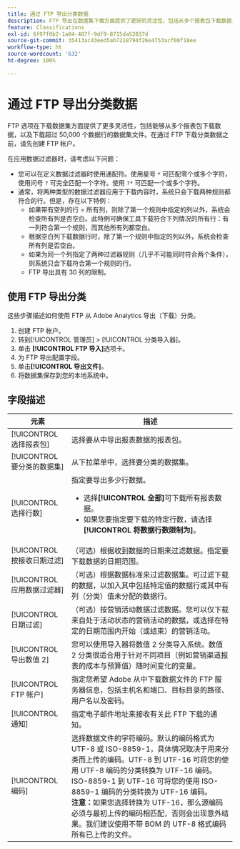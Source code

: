 ```yaml
---
title: 通过 FTP 导出分类数据
description: FTP 导出在数据集下载方面提供了更好的灵活性，包括从多个报表包下载数据以及下载超过 50,000 个数据行的数据集文件
feature: Classifications
exl-id: 6f97f0b2-1a04-407f-9df9-8715da52037d
source-git-commit: 35413ac43eed5ab7218794f26e4753acf08f18ee
workflow-type: ht
source-wordcount: '632'
ht-degree: 100%

---
```


# 通过 FTP 导出分类数据

FTP 选项在下载数据集方面提供了更多灵活性，包括能够从多个报表包下载数据，以及下载超过 50,000 个数据行的数据集文件。在通过 FTP 下载分类数据之前，请先创建 FTP 帐户。

在应用数据过滤器时，请考虑以下问题：

* 您可以在定义数据过滤器时使用通配符。使用星号 `*` 可匹配零个或多个字符，使用问号 `?` 可完全匹配一个字符。使用 `?*` 可匹配一个或多个字符。
* 通常，将两种类型的数据过滤器应用于下载内容时，系统只会下载两种规则都符合的行。但是，存在以下特例：
   * 如果带有空列的行 = 所有列，则除了第一个规则中指定的列以外，系统会检查所有列是否空白。此特例可确保工具下载符合下列情况的所有行：有一列符合第一个规则，而其他所有列都空白。
   * 根据空白列下载数据行时，除了第一个规则中指定的列以外，系统会检查所有列是否空白。
   * 如果为同一个列指定了两种过滤器规则（几乎不可能同时符合两个条件），则系统只会下载符合第一个规则的行。
   * FTP 导出具有 30 列的限制。

## 使用 FTP 导出分类

这些步骤描述如何使用 FTP 从 Adobe Analytics 导出（下载）分类。

1. 创建 FTP 帐户。
1. 转到[!UICONTROL 管理员] > [!UICONTROL 分类导入器]。
1. 单击 **[!UICONTROL FTP 导入]**&#x200B;选项卡。
1. 为 FTP 导出配置字段。
1. 单击&#x200B;**[!UICONTROL 导出文件]**。
1. 将数据集保存到您的本地系统中。

## 字段描述

| 元素 | 描述 |
| --- | --- |
| [!UICONTROL 选择报表包] | 选择要从中导出报表数据的报表包。 |
| [!UICONTROL 要分类的数据集] | 从下拉菜单中，选择要分类的数据集。 |
| [!UICONTROL 选择行数] | 指定要导出多少行数据。<ul><li>选择&#x200B;**[!UICONTROL 全部]**&#x200B;可下载所有报表数据。</li><li>如果您要指定要下载的特定行数，请选择&#x200B;**[!UICONTROL 将数据行数限制为]**。</li></ul> |
| [!UICONTROL 按接收日期过滤] | （可选）根据收到数据的日期来过滤数据。指定要下载数据的日期范围。 |
| [!UICONTROL 应用数据过滤器] | （可选）根据数据标准来过滤数据集。可过滤下载的数据，以加入其中包括特定值的数据行或其中有列（分类）值未分配的数据行。 |
| [!UICONTROL 日期过滤] | （可选）按营销活动数据过滤数据。您可以仅下载来自处于活动状态的营销活动的数据，或选择在特定的日期范围内开始（或结束）的营销活动。 |
| [!UICONTROL 导出数值 2] | 您可以使用导入器将数值 2 分类导入系统。数值 2 分类很适合用于针对不同项目（例如营销渠道报表的成本与预算值）随时间变化的变量。 |
| [!UICONTROL FTP 帐户] | 指定您希望 Adobe 从中下载数据文件的 FTP 服务器信息，包括主机名和端口、目标目录的路径、用户名以及密码。 |
| [!UICONTROL 通知] | 指定电子邮件地址来接收有关此 FTP 下载的通知。 |
| [!UICONTROL 编码] | 选择数据文件的字符编码。默认的编码格式为 UTF-8 或 ISO-8859-1，具体情况取决于用来分类而上传的编码。UTF-8 到 UTF-16 可将您的使用 UTF-8 编码的分类转换为 UTF-16 编码。ISO-8859-1 到 UTF-16 可将您的使用 ISO-8859-1 编码的分类转换为 UTF-16 编码。<br>**注意：**&#x200B;如果您选择转换为 UTF-16，那么源编码必须与最初上传的编码相匹配，否则会出现意外结果。我们建议使用不带 BOM 的 UTF-8 格式编码所有已上传的文件。 |
